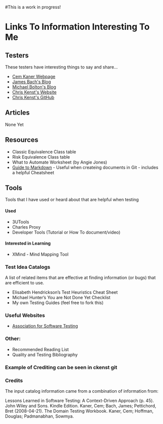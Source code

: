 #This is a work in progress!

# Links To Information Interesting To Me

## Testers
These testers have interesting things to say and share…
* [Cem Kaner Webpage](http://kaner.com/)
* [James Bach's Blog](https://www.satisfice.com/blog)
* [Michael Bolton's Blog](https://www.satisfice.com/blog)
* [Chris Kenst's Website](https://www.satisfice.com/blog)
* [Chris Kenst's GitHub](https://github.com/ckenst/testing-guides)

## Articles
None Yet

## Resources
-	Classic Equivalence Class table
-	Risk Equivalence Class table
-	What to Automate Worksheet (by Angie Jones)
-	[Guide to Markdown](https://www.markdownguide.org/) - Useful when createing documents in Git - includes a helpful Cheatsheet

## Tools
  Tools that I have used or heard about that are helpful when testing
#### Used
-	3UTools
-	Charles Proxy
-	Developer Tools (Tutorial or How To document/video)
	
#### Interested in Learning
-	XMind - Mind Mapping Tool

### Test Idea Catalogs
  A list of related items that are effective at finding information (or bugs) that are efficient to use. 
-	Elisabeth Hendrickson’s Test Heuristics Cheat Sheet
-	Michael Hunter’s You are Not Done Yet Checklist
-	My own Testing Guides (feel free to fork this)

### Useful Websites
-	[Association for Software Testing](http://associationforsoftwaretesting.org/)

### Other:
-	Recommended Reading List
-	Quality and Testing Bibliography

### Example of Crediting can be seen in ckenst git
### Credits
The input catalog information came from a combination of information from:

Lessons Learned in Software Testing: A Context-Driven Approach (p. 45). John Wiley and Sons. Kindle Edition. Kaner, Cem; Bach, James; Pettichord, Bret (2008-04-21).
The Domain Testing Workbook. Kaner, Cem; Hoffman, Douglas; Padmanabhan, Sowmya.
